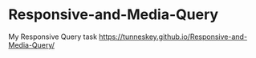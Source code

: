 # Responsive-and-Media-Query
My Responsive Query task
https://tunneskey.github.io/Responsive-and-Media-Query/
